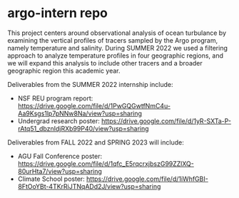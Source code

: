 # argo-intern repo

This project centers around observational analysis of ocean turbulance by examining the vertical profiles of tracers sampled by the Argo program, namely temperature and salinity. During SUMMER 2022 we used a filtering approach to analyze temperature profiles in four geographic regions, and we will expand this analysis to include other tracers and a broader geographic region this academic year.

Deliverables from the SUMMER 2022 internship include:
- NSF REU program report: https://drive.google.com/file/d/1PwGQGwtfNmC4u-Aa9Ksgs1lp7pNNw8Na/view?usp=sharing 
- Undergrad research poster: https://drive.google.com/file/d/1yR-SXTa-P-rAtq51_dbznIdjRXb99P40/view?usp=sharing 

Deliverables from FALL 2022 and SPRING 2023 will include:
- AGU Fall Conference poster: https://drive.google.com/file/d/1qfc_E5rqcrxjbszG99ZZlXQ-80urHta7/view?usp=sharing
- Climate School poster: https://drive.google.com/file/d/1iWhfGBI-8FtOoYBt-4TKrRiJTNqADd2J/view?usp=sharing

